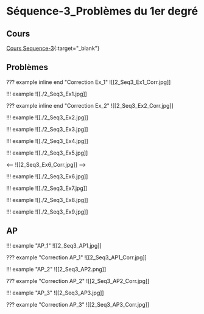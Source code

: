 # Séquence-3_Problèmes du 1er degré

## Cours

[Cours Sequence-3](./2_Seq3_Co.pdf){:target="_blank"}

## Problèmes

??? example inline end "Correction Ex_1"
    ![[2_Seq3_Ex1_Corr.jpg]]

!!! example
    ![[./2_Seq3_Ex1.jpg]]

??? example inline end "Correction Ex_2"
    ![[2_Seq3_Ex2_Corr.jpg]]

!!! example
    ![[./2_Seq3_Ex2.jpg]]

<!-- ??? example inline end "Correction Ex_3" -->
<!--   ![[2_Seq3_Ex3_Corr.jpg]] -->

!!! example
    ![[./2_Seq3_Ex3.jpg]]

<!-- ??? example inline end "Correction Ex_4" -->
<!--    ![[2_Seq3_Ex4_Corr.jpg]] -->

!!! example
    ![[./2_Seq3_Ex4.jpg]]

<!-- ??? example inline end "Correction Ex_5" -->
<!--   ![[2_Seq3_Ex5_Corr.jpg]] -->

!!! example
    ![[./2_Seq3_Ex5.jpg]]

<!-- ??? example inline end "Correction Ex_6" -->
<--    ![[2_Seq3_Ex6_Corr.jpg]] -->

!!! example
    ![[./2_Seq3_Ex6.jpg]]


<!-- ??? example inline end "Correction Ex_7" -->
<!--    ![[2_Seq3_Ex7_Corr.jpg]] -->

!!! example
    ![[./2_Seq3_Ex7.jpg]]


<!-- ??? example inline end "Correction Ex_8" -->
<!--    ![[2_Seq3_Ex8_Corr.jpg]] -->

!!! example
    ![[./2_Seq3_Ex8.jpg]]


<!-- ??? example inline end "Correction Ex_9" -->
<!--  ![[2_Seq3_Ex9_Corr.jpg]] -->

!!! example
    ![[./2_Seq3_Ex9.jpg]]

## AP


!!! example "AP_1"
    ![[2_Seq3_AP1.jpg]] 

??? example "Correction AP_1"
    ![[2_Seq3_AP1_Corr.jpg]]

    
!!! example "AP_2"
    ![[2_Seq3_AP2.png]]   

??? example "Correction AP_2"
    ![[2_Seq3_AP2_Corr.jpg]]


!!! example "AP_3"
    ![[2_Seq3_AP3.jpg]]   

??? example "Correction AP_3"
    ![[2_Seq3_AP3_Corr.jpg]]
